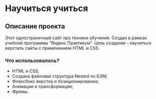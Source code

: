 # **Научиться учиться**

## Описание проекта
Этот одностраничный сайт про техники обучения. Создан в рамках учебной программы "Яндекс.Практикум". Цель создания - научиться верстать сайты с применением HTML и CSS.

### Что использовалось?
* HTML и CSS;
* Создана файловая структура Nested по БЭМ;
* Флексбокс верстка и позиционирование;
* Анимации и трансформации;
* Фремы.
